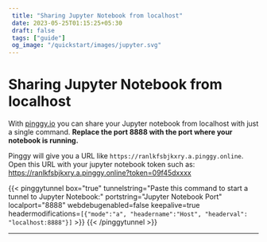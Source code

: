 ```yaml
---
 title: "Sharing Jupyter Notebook from localhost" 
 date: 2023-05-25T01:15:25+05:30 
 draft: false 
 tags: ["guide"]
 og_image: "/quickstart/images/jupyter.svg"
---
```


# Sharing Jupyter Notebook from localhost

With [pinggy.io](https://pinggy.io) you can share your Jupyter notebook from localhost with just a single command. **Replace the port 8888 with the port where your notebook is running.**

Pinggy will give you a URL like `https://ranlkfsbjkxry.a.pinggy.online`. Open this URL with your jupyter notebook token such as:
https://ranlkfsbjkxry.a.pinggy.online?token=09f45dxxxx

{{< pinggytunnel box="true" tunnelstring="Paste this command to start a tunnel to Jupyter Notebook:" portstring="Jupyter Notebook Port" localport="8888" webdebugenabled=false keepalive=true headermodifications=`[{"mode":"a", "headername":"Host", "headerval": "localhost:8888"}]` >}}
{{< /pinggytunnel >}}

<hr>

